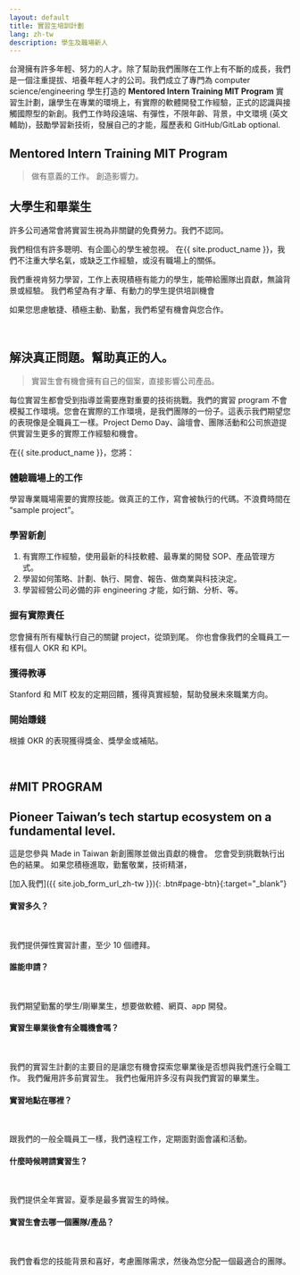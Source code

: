 ```yaml
---
layout: default
title: 實習生培訓計劃
lang: zh-tw
description: 學生及職場新人
---
```


台灣擁有許多年輕、努力的人才。除了幫助我們團隊在工作上有不斷的成長，我們是一個注重提拔、培養年輕人才的公司。我們成立了專門為 computer science/engineering 學生打造的 **Mentored Intern Training MIT Program** 實習生計劃，讓學生在專業的環境上，有實際的軟體開發工作經驗，正式的認識與接觸國際型的新創。我們工作時段遠端、有彈性，不限年齡、背景，中文環境 (英文輔助)，鼓勵學習新技術，發展自己的才能，履歷表和 GitHub/GitLab optional.

## **Mentored Intern Training MIT Program**

> 做有意義的工作。
> 創造影響力。

## 大學生和畢業生

許多公司通常會將實習生視為非關鍵的免費勞力。我們不認同。

我們相信有許多聰明、有企圖心的學生被忽視。 在{{ site.product_name }}，我們不注重大學名氣，或缺乏工作經驗，或沒有職場上的關係。

我們重視肯努力學習，工作上表現積極有能力的學生，能帶給團隊出貢獻，無論背景或經驗。 我們希望為有才華、有動力的學生提供培訓機會

如果您思慮敏捷、積極主動、勤奮，我們希望有機會與您合作。

<br>

## 解決真正問題。幫助真正的人。

> 實習生會有機會擁有自己的個案，直接影響公司產品。

每位實習生都會受到指導並需要應對重要的技術挑戰。我們的實習 program 不會模擬工作環境。您會在實際的工作環境，是我們團隊的一份子。這表示我們期望您的表現像是全職員工一樣。Project Demo Day、論壇會、團隊活動和公司旅遊提供實習生更多的實際工作經驗和機會。

在{{ site.product_name }}，您將：

### 體驗職場上的工作

學習專業職場需要的實際技能。做真正的工作，寫會被執行的代碼。不浪費時間在 “sample project”。

### 學習新創

1. 有實際工作經驗，使用最新的科技軟體、最專業的開發 SOP、產品管理方式。
1. 學習如何策略、計劃、執行、開會、報告、做商業與科技決定。
1. 學習經營公司必備的非 engineering 才能，如行銷、分析、等。

### 握有實際責任

您會擁有所有權執行自己的關鍵 project，從頭到尾。 你也會像我們的全職員工一樣有個人 OKR 和 KPI。

### 獲得教導

Stanford 和 MIT 校友的定期回饋，獲得真實經驗，幫助發展未來職業方向。

### 開始賺錢

根據 OKR 的表現獲得獎金、獎學金或補貼。

<br>

## **#MIT PROGRAM**

## Pioneer Taiwan’s tech startup ecosystem on a fundamental level.

這是您參與 Made in Taiwan 新創團隊並做出貢獻的機會。 您會受到挑戰執行出色的結果。 如果您積極進取，勤奮敬業，技術精湛，

[加入我們]({{ site.job_form_url_zh-tw }}){: .btn#page-btn}{:target="\_blank"}

#### **實習多久？**

​

我們提供彈性實習計畫，至少 10 個禮拜。
​

#### **誰能申請？**

​

我們期望勤奮的學生/剛畢業生，想要做軟體、網頁、app 開發。
​

#### **實習生畢業後會有全職機會嗎？**

​

我們的實習生計劃的主要目的是讓您有機會探索您畢業後是否想與我們進行全職工作。 我們僱用許多前實習生。 我們也僱用許多沒有與我們實習的畢業生。

#### **實習地點在哪裡？**

​

跟我們的一般全職員工一樣，我們遠程工作，定期面對面會議和活動。
​

#### **什麼時候聘請實習生？**

​

我們提供全年實習。夏季是最多實習生的時候。
​

#### **實習生會去哪一個團隊/產品？**

​

我們會看您的技能背景和喜好，考慮團隊需求，然後為您分配一個最適合的團隊。

<br>
